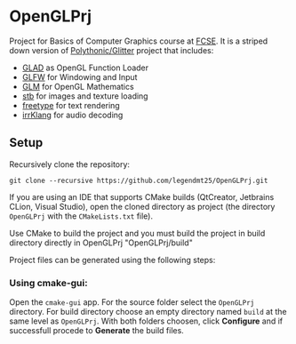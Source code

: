 # OpenGLPrj

Project for Basics of Computer Graphics course at [FCSE](https://finki.ukim.mk/). It is a striped down version of [Polythonic/Glitter](https://github.com/Polytonic/Glitter) project that includes:
  - [GLAD](https://github.com/Dav1dde/glad) as OpenGL Function Loader
  - [GLFW](https://github.com/glfw/glfw) for Windowing and Input
  - [GLM](https://github.com/g-truc/glm) for OpenGL Mathematics
  - [stb](https://github.com/nothings/stb) for images and texture loading
  - [freetype](https://github.com/freetype/freetype) for text rendering
  - [irrKlang](https://www.ambiera.com/irrklang) for audio decoding

## Setup
  Recursively clone the repository:

    git clone --recursive https://github.com/legendmt25/OpenGLPrj.git
    
  If you are using an IDE that supports CMake builds (QtCreator, Jetbrains CLion, Visual Studio), open the cloned directory as project (the directory `OpenGLPrj` with the `CMakeLists.txt` file).
  
  Use CMake to build the project and you must build the project in build directory directly in OpenGLPrj "OpenGLPrj/build"
  
  Project files can be generated using the following steps:
  
  ###  Using cmake-gui:
     
  Open the `cmake-gui` app. For the source folder select the `OpenGLPrj` directory. For build directory choose an empty directory named `build` at the same level as `OpenGLPrj`. With both folders choosen, click **Configure** and if successfull procede to **Generate** the build files.
